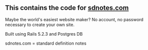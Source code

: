 ## This contains the code for [sdnotes.com](https://sdnotes.com)

Maybe the world's easiest website maker? No account, no password necessary to create your own site.

Built using Rails 5.2.3 and Postgres DB

sdnotes.com = standard definition notes
